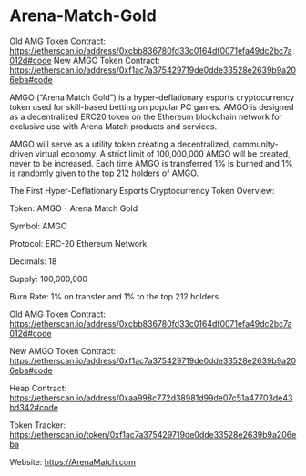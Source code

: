 # Arena-Match-Gold

Old AMG Token Contract: https://etherscan.io/address/0xcbb836780fd33c0164df0071efa49dc2bc7a012d#code
New AMGO Token Contract: https://etherscan.io/address/0xf1ac7a375429719de0dde33528e2639b9a206eba#code 

AMGO (“Arena Match Gold”) is a hyper-deflationary esports cryptocurrency token used for skill-based betting on popular PC games. AMGO is designed as a decentralized ERC20 token on the Ethereum blockchain network for exclusive use with Arena Match products and services. 

AMGO will serve as a utility token creating a decentralized, community-driven virtual economy. A strict limit of 100,000,000 AMGO will be created, never to be increased. Each time AMGO is transferred 1% is burned and 1% is randomly given to the top 212 holders of AMGO. 

The First Hyper-Deflationary Esports Cryptocurrency Token Overview: 

Token: AMGO - Arena Match Gold

Symbol: AMGO

Protocol: ERC-20 Ethereum Network

Decimals: 18

Supply: 100,000,000

Burn Rate: 1% on transfer and 1% to the top 212 holders


Old AMG Token Contract: https://etherscan.io/address/0xcbb836780fd33c0164df0071efa49dc2bc7a012d#code

New AMGO Token Contract: https://etherscan.io/address/0xf1ac7a375429719de0dde33528e2639b9a206eba#code 

Heap Contract: https://etherscan.io/address/0xaa998c772d38981d99de07c51a47703de43bd342#code 

Token Tracker: https://etherscan.io/token/0xf1ac7a375429719de0dde33528e2639b9a206eba 

Website: https://ArenaMatch.com
